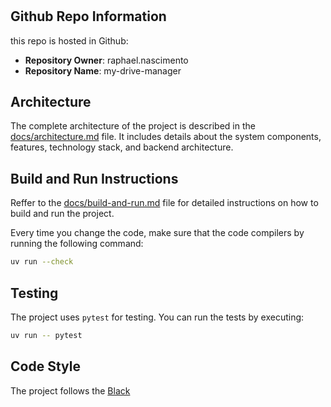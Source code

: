 # 

## Github Repo Information

this repo is hosted in Github:
- **Repository Owner**: raphael.nascimento
- **Repository Name**: my-drive-manager

## Architecture 

The complete architecture of the project is described in the [docs/architecture.md](docs/architecture.md) file. It includes details about the system components, features, technology stack, and backend architecture.

## Build and Run Instructions

Reffer to the [docs/build-and-run.md](docs/build-and-run.md) file for detailed instructions on how to build and run the project.

Every time you change the code, make sure that the code compilers by running the following command:

```bash
uv run --check
```

## Testing

The project uses `pytest` for testing. You can run the tests by executing:

```bash
uv run -- pytest
```

## Code Style
The project follows the [Black](https://black.readthedocs.io/en/stable/)